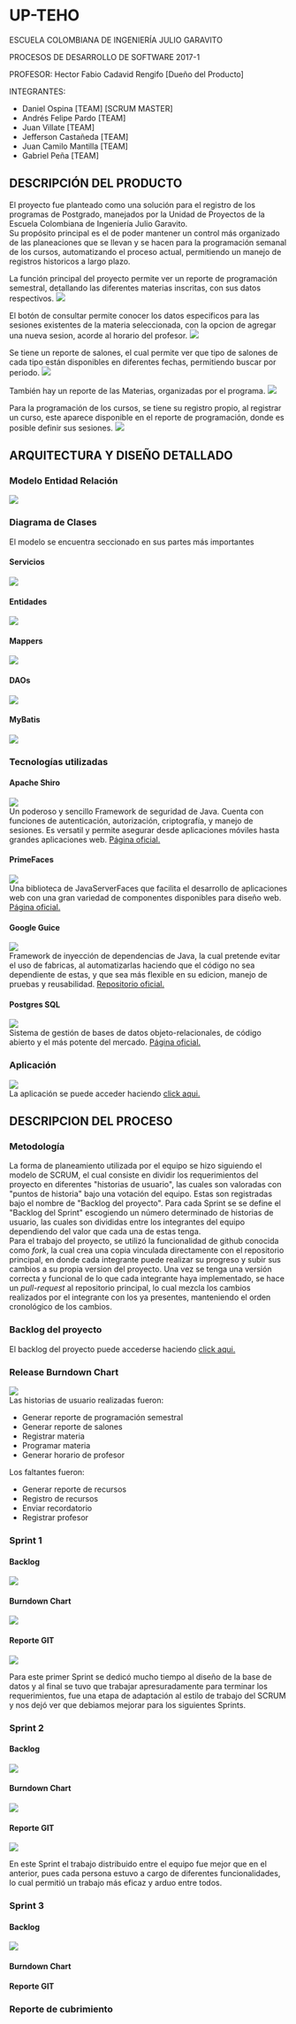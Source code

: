 # UP-TEHO

ESCUELA COLOMBIANA DE INGENIERÍA JULIO GARAVITO

PROCESOS DE DESARROLLO DE SOFTWARE 2017-1

PROFESOR: Hector Fabio Cadavid Rengifo [Dueño del Producto]

INTEGRANTES: 

* Daniel Ospina [TEAM] [SCRUM MASTER]
* Andrés Felipe Pardo [TEAM]
* Juan Villate [TEAM]
* Jefferson Castañeda [TEAM]
* Juan Camilo Mantilla [TEAM]
* Gabriel Peña [TEAM]

## DESCRIPCIÓN DEL PRODUCTO

El proyecto fue planteado como una solución para el registro de los programas de Postgrado, manejados por la Unidad de Proyectos de la Escuela Colombiana de Ingeniería Julio Garavito.  
Su propósito principal es el de poder mantener un control más organizado de las planeaciones que se llevan y se hacen para la programación semanal de los cursos, automatizando el proceso actual, permitiendo un manejo de registros historicos a largo plazo.  

La función principal del proyecto permite ver un reporte de programación semestral, detallando las diferentes materias inscritas, con sus datos respectivos.
![](img/ReporteProgramacion.png)  

El botón de consultar permite conocer los datos especificos para las sesiones existentes de la materia seleccionada, con la opcion de agregar una nueva sesion, acorde al horario del profesor.
![](img/ProgramarSesion.png)  

Se tiene un reporte de salones, el cual permite ver que tipo de salones de cada tipo están disponibles en diferentes fechas, permitiendo buscar por periodo.
![](img/ReporteSalones.png)  

También hay un reporte de las Materias, organizadas por el programa.
![](img/ReporteMaterias.png)  

Para la programación de los cursos, se tiene su registro propio, al registrar un curso, este aparece disponible en el reporte de programación, donde es posible definir sus sesiones.
![](img/ProgramarCurso.png)

## ARQUITECTURA Y DISEÑO DETALLADO
### Modelo Entidad Relación
![](img/modelo_ER.png)

### Diagrama de Clases
El modelo se encuentra seccionado en sus partes más importantes

#### Servicios
![](img/servicios.png)

#### Entidades
![](img/entities.png)

#### Mappers
![](img/mappers.png)

#### DAOs
![](img/daos.png)

#### MyBatis
![](img/mybatis.png)

### Tecnologías utilizadas

#### Apache Shiro
![](img/ApacheShiro.png)  
Un poderoso y sencillo Framework de seguridad de Java. Cuenta con funciones de autenticación, autorización, criptografía, y manejo de sesiones. Es versatil y permite asegurar desde aplicaciones móviles hasta grandes aplicaciones web. [Página oficial.](https://shiro.apache.org/)

#### PrimeFaces
![](img/PrimeFaces.png)  
Una biblioteca de JavaServerFaces que facilita el desarrollo de aplicaciones web con una gran variedad de componentes disponibles para diseño web. [Página oficial.](https://www.primefaces.org/)

#### Google Guice
![](img/GoogleGuice.png)  
Framework de inyección de dependencias de Java, la cual pretende evitar el uso de fabricas, al automatizarlas haciendo que el código no sea dependiente de estas, y que sea más flexible en su edicion, manejo de pruebas y reusabilidad. [Repositorio oficial.](https://github.com/google/guice)

#### Postgres SQL
![](img/Postgres.png)  
Sistema de gestión de bases de datos objeto-relacionales, de código abierto y el más potente del mercado. [Página oficial.](https://www.postgresql.org/)

### Aplicación
![](img/Inicio.png)  
La aplicación se puede acceder haciendo [click aqui.](https://up-teho.herokuapp.com/UnidadProyectos/index.xhtml "UP-TEHO")

## DESCRIPCION DEL PROCESO

### Metodología
La forma de planeamiento utilizada por el equipo se hizo siguiendo el modelo de SCRUM, el cual consiste en dividir los requerimientos del proyecto en diferentes "historias de usuario", las cuales son valoradas con "puntos de historia" bajo una votación del equipo. Estas son registradas bajo el nombre de "Backlog del proyecto". Para cada Sprint se se define el "Backlog del Sprint" escogiendo un número determinado de historias de usuario, las cuales son divididas entre los integrantes del equipo dependiendo del valor que cada una de estas tenga.  
Para el trabajo del proyecto, se utilizó la funcionalidad de github conocida como *fork*, la cual crea una copia vinculada directamente con el repositorio principal, en donde cada integrante puede realizar su progreso y subir sus cambios a su propia version del proyecto. Una vez se tenga una versión correcta y funcional de lo que cada integrante haya implementado, se hace un *pull-request* al repositorio principal, lo cual mezcla los cambios realizados por el integrante con los ya presentes, manteniendo el orden cronológico de los cambios.

### Backlog del proyecto
El backlog del proyecto puede accederse haciendo [click aqui.](https://trello.com/b/bZFNLwbJ/2017-1-proypdsw-pcvpmo "Backlog UP-TEHO")

### Release Burndown Chart
![](img/BurndownChart.png)  
Las historias de usuario realizadas fueron:
* Generar reporte de programación semestral
* Generar reporte de salones
* Registrar materia
* Programar materia
* Generar horario de profesor  

Los faltantes fueron:
* Generar reporte de recursos
* Registro de recursos
* Enviar recordatorio
* Registrar profesor

### Sprint 1

#### Backlog
![](img/BacklogS1.png)

#### Burndown Chart
![](img/BurndownS1.png)

#### Reporte GIT
![](img/GraficaS1.png)  

Para este primer Sprint se dedicó mucho tiempo al diseño de la base de datos y al final se tuvo que trabajar apresuradamente para terminar los requerimientos, fue una etapa de adaptación al estilo de trabajo del SCRUM y nos dejó ver que debiamos mejorar para los siguientes Sprints.

### Sprint 2

#### Backlog
![](img/BacklogS2.png)

#### Burndown Chart
![](img/BurndownS2.png)

#### Reporte GIT
![](img/GraficaS2.png)  

En este Sprint el trabajo distribuido entre el equipo fue mejor que en el anterior, pues cada persona estuvo a cargo de diferentes funcionalidades, lo cual permitió un trabajo más eficaz y arduo entre todos.

### Sprint 3

#### Backlog
![](img/BacklogS3.png)

#### Burndown Chart


#### Reporte GIT

### Reporte de cubrimiento
